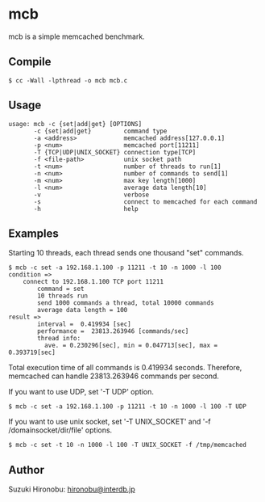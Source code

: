 # mcb

mcb is a simple memcached benchmark.

## Compile

    $ cc -Wall -lpthread -o mcb mcb.c


## Usage

    usage: mcb -c {set|add|get} [OPTIONS]
    	   -c {set|add|get}         command type
    	   -a <address>             memcached address[127.0.0.1]
    	   -p <num>                 memcached port[11211]
    	   -T {TCP|UDP|UNIX_SOCKET} connection type[TCP]
    	   -f <file-path>           unix socket path
    	   -t <num>                 number of threads to run[1]
    	   -n <num>                 number of commands to send[1]
    	   -m <num>                 max key length[1000]
    	   -l <num>                 average data length[10]
    	   -v                       verbose
    	   -s                       connect to memcached for each command
    	   -h                       help

## Examples

Starting 10 threads, each thread sends one thousand "set" commands.

    $ mcb -c set -a 192.168.1.100 -p 11211 -t 10 -n 1000 -l 100
    condition =>
        connect to 192.168.1.100 TCP port 11211
            command = set
            10 threads run
            send 1000 commands a thread, total 10000 commands
            average data length = 100
    result =>
            interval =  0.419934 [sec]
            performance =  23813.263946 [commands/sec]
            thread info:
              ave. = 0.230296[sec], min = 0.047713[sec], max = 0.393719[sec]


Total execution time of all commands is 0.419934 seconds. Therefore, memcached can handle 23813.263946 commands per second.


If you want to use UDP, set '-T UDP' option.

    $ mcb -c set -a 192.168.1.100 -p 11211 -t 10 -n 1000 -l 100 -T UDP


If you want to use unix socket, set '-T UNIX_SOCKET' and '-f /domainsocket/dir/file' options.

    $ mcb -c set -t 10 -n 1000 -l 100 -T UNIX_SOCKET -f /tmp/memcached

## Author

Suzuki Hironobu: hironobu@interdb.jp
